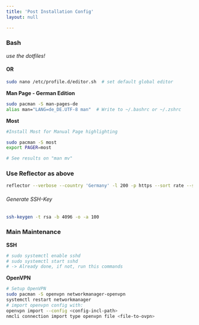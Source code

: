 ```yaml
---
title: 'Post Installation Config'
layout: null

---
```


### Bash

*use the dotfiles!*

#### OR

```bash
sudo nano /etc/profile.d/editor.sh  # set default global editor

```

**Man Page - German Edition**

```bash
sudo pacman -S man-pages-de
alias man="LANG=de_DE.UTF-8 man"  # Write to ~/.bashrc or ~/.zshrc
```

**Most**

```bash
#Install Most for Manual Page highlighting

sudo pacman -S most
export PAGER=most

# See results on "man mv"
```

### Use Reflector as above

```bash
reflector --verbose --country 'Germany' -l 200 -p https --sort rate --save /etc/pacman.d/mirrorlist
```

###### Generate SSH-Key

```bash
ssh-keygen -t rsa -b 4096 -o -a 100
```

### Main Maintenance

**SSH**

```bash
# sudo systemctl enable sshd
# sudo systemctl start sshd
# -> Already done, if not, run this commands
```

**OpenVPN**

```bash
# Setup OpenVPN
sudo pacman -S openvpn networkmanager-openvpn
systemctl restart networkmanager
# import openvpn config with:
openvpn import --config <config-incl-path>
nmcli connection import type openvpn file <file-to-ovpn>
```